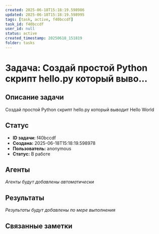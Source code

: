 ```yaml
---
created: 2025-06-18T15:18:19.598986
updated: 2025-06-18T15:18:19.598995
tags: [task, active, f40bccdf]
task_id: f40bccdf
user_id: null
status: active
created_timestamp: 20250618_151819
folder: tasks
---
```


# Задача: Создай простой Python скрипт hello.py который выво...

## Описание задачи

Создай простой Python скрипт hello.py который выводит Hello World

## Статус
- **ID задачи:** f40bccdf
- **Создана:** 2025-06-18T15:18:19.598978
- **Пользователь:** anonymous
- **Статус:** В работе

## Агенты
*Агенты будут добавлены автоматически*

## Результаты
*Результаты будут добавлены по мере выполнения*

## Связанные заметки
